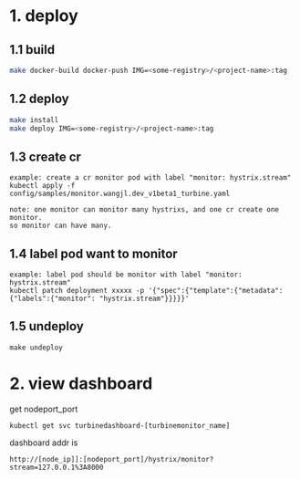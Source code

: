 # 1. deploy

## 1.1 build
```bash
make docker-build docker-push IMG=<some-registry>/<project-name>:tag
```
## 1.2 deploy
```bash
make install
make deploy IMG=<some-registry>/<project-name>:tag
```
## 1.3 create cr
````
example: create a cr monitor pod with label "monitor: hystrix.stream"
kubectl apply -f config/samples/monitor.wangjl.dev_v1beta1_turbine.yaml

note: one monitor can monitor many hystrixs, and one cr create one monitor.
so monitor can have many.
````
## 1.4 label pod want to monitor
````
example: label pod should be monitor with label "monitor: hystrix.stream"
kubectl patch deployment xxxxx -p '{"spec":{"template":{"metadata":{"labels":{"monitor": "hystrix.stream"}}}}}'
````
## 1.5 undeploy
````
make undeploy
````
# 2. view dashboard
get nodeport_port
````
kubectl get svc turbinedashboard-[turbinemonitor_name]
````
dashboard addr is
````
http://[node_ip]]:[nodeport_port]/hystrix/monitor?stream=127.0.0.1%3A8000
````